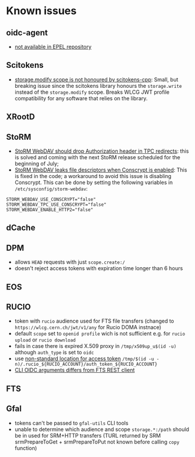 # Known issues

## oidc-agent

- [not available in EPEL repository](https://github.com/indigo-dc/oidc-agent/issues/267)

## Scitokens

- [storage.modify scope is not honoured by
  scitokens-cpp](https://github.com/scitokens/scitokens-cpp/issues/27):
  Small, but breaking issue since the scitokens library honours the
  `storage.write` instead of the `storage.modify` scope.
  Breaks WLCG JWT profile compatibility for any software that relies on the
  library.


## XRootD

## StoRM

- [StoRM WebDAV should drop Authorization header in TPC
  redirects](https://issues.infn.it/jira/browse/STOR-1197): this is solved and
  coming with the next StoRM release scheduled for the beginning of July;
- [StoRM WebDAV leaks file descriptors when Conscrypt is
  enabled](https://issues.infn.it/jira/projects/STOR/issues/STOR-1207): This is
  fixed in the code; a workaround to avoid this issue is disabling Conscrypt.
  This can be done by setting the following variables in
  `/etc/sysconfig/storm-webdav`:

```
STORM_WEBDAV_USE_CONSCRYPT="false"
STORM_WEBDAV_TPC_USE_CONSCRYPT="false"
STORM_WEBDAV_ENABLE_HTTP2="false"
```

## dCache

## DPM

- allows `HEAD` requests with just `scope.create:/`
- doesn't reject access tokens with expiration time longer than 6 hours

## EOS

## RUCIO

- token with `rucio` audience used for FTS file transfers (changed to `https://wlcg.cern.ch/jwt/v1/any` for Rucio DOMA instnace)
- default `scope` set to `openid profile` wich is not sufficient e.g. for `rucio upload` or `rucio download`
- fails in case there is expired X.509 proxy in `/tmp/x509up_u$(id -u)` although `auth_type` is set to `oidc`
- use [non-standard location for access token](https://github.com/WLCG-AuthZ-WG/bearer-token-discovery/blob/master/specification.md) `/tmp/$(id -u -n)/.rucio_${RUCIO_ACCOUNT}/auth_token_${RUCIO_ACCOUNT}`
- [CLI OIDC arguments differs from FTS REST client](https://gitlab.cern.ch/fts/fts-rest/-/merge_requests/34)

## FTS

## Gfal

- tokens can't be passed to `gfal-utils` CLI tools
- unable to determine which audience and scope `storage.*:/path` should be in used for SRM+HTTP transfers (TURL returned by SRM srmPrepareToGet + srmPrepareToPut not known before calling `copy` function)
